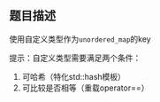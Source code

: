 ## 题目描述
使用自定义类型作为`unordered_map`的key

提示：自定义类型需要满足两个条件：
1. 可哈希（特化std::hash模板）
2. 可比较是否相等（重载operator==）
